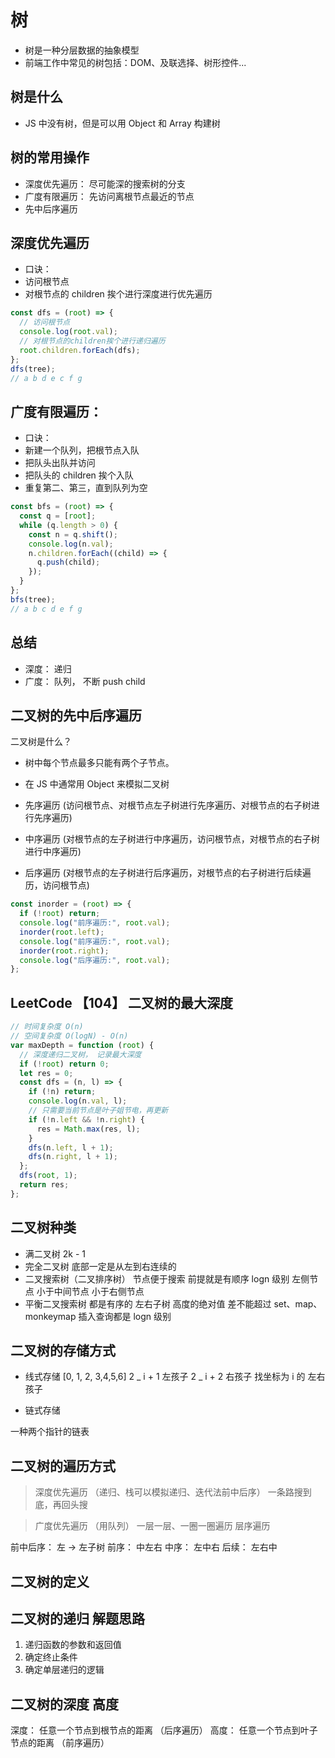# 树

- 树是一种分层数据的抽象模型
- 前端工作中常见的树包括：DOM、及联选择、树形控件...

## 树是什么

- JS 中没有树，但是可以用 Object 和 Array 构建树

## 树的常用操作

- 深度优先遍历： 尽可能深的搜索树的分支
- 广度有限遍历： 先访问离根节点最近的节点
- 先中后序遍历

## 深度优先遍历

- 口诀：
- 访问根节点
- 对根节点的 children 挨个进行深度进行优先遍历

```js
const dfs = (root) => {
  // 访问根节点
  console.log(root.val);
  // 对根节点的children挨个进行递归遍历
  root.children.forEach(dfs);
};
dfs(tree);
// a b d e c f g
```

## 广度有限遍历：

- 口诀：
- 新建一个队列，把根节点入队
- 把队头出队并访问
- 把队头的 children 挨个入队
- 重复第二、第三，直到队列为空

```js
const bfs = (root) => {
  const q = [root];
  while (q.length > 0) {
    const n = q.shift();
    console.log(n.val);
    n.children.forEach((child) => {
      q.push(child);
    });
  }
};
bfs(tree);
// a b c d e f g
```

## 总结

- 深度： 递归
- 广度： 队列， 不断 push child

## 二叉树的先中后序遍历

二叉树是什么？

- 树中每个节点最多只能有两个子节点。
- 在 JS 中通常用 Object 来模拟二叉树

- 先序遍历 (访问根节点、对根节点左子树进行先序遍历、对根节点的右子树进行先序遍历)
- 中序遍历 (对根节点的左子树进行中序遍历，访问根节点，对根节点的右子树进行中序遍历)
- 后序遍历 (对根节点的左子树进行后序遍历，对根节点的右子树进行后续遍历，访问根节点)

```js
const inorder = (root) => {
  if (!root) return;
  console.log("前序遍历:", root.val);
  inorder(root.left);
  console.log("前序遍历:", root.val);
  inorder(root.right);
  console.log("后序遍历:", root.val);
};
```

## LeetCode 【104】 二叉树的最大深度

```js
// 时间复杂度 O(n)
// 空间复杂度 O(logN) - O(n)
var maxDepth = function (root) {
  // 深度递归二叉树， 记录最大深度
  if (!root) return 0;
  let res = 0;
  const dfs = (n, l) => {
    if (!n) return;
    console.log(n.val, l);
    // 只需要当前节点是叶子姐节电，再更新
    if (!n.left && !n.right) {
      res = Math.max(res, l);
    }
    dfs(n.left, l + 1);
    dfs(n.right, l + 1);
  };
  dfs(root, 1);
  return res;
};
```

## 二叉树种类

- 满二叉树 2k - 1
- 完全二叉树 底部一定是从左到右连续的
- 二叉搜索树（二叉排序树） 节点便于搜索 前提就是有顺序 logn 级别 左侧节点 小于中间节点 小于右侧节点
- 平衡二叉搜索树 都是有序的 左右子树 高度的绝对值 差不能超过 set、map、monkeymap 插入查询都是 logn 级别

## 二叉树的存储方式

- 线式存储
  [0, 1, 2, 3,4,5,6]
  2 _ i + 1 左孩子
  2 _ i + 2 右孩子
  找坐标为 i 的 左右孩子

- 链式存储

一种两个指针的链表

## 二叉树的遍历方式

> 深度优先遍历 （递归、栈可以模拟递归、迭代法前中后序）
> 一条路搜到底，再回头搜

> 广度优先遍历 （用队列）
> 一层一层、一圈一圈遍历
> 层序遍历

前中后序： 左 -> 左子树
前序： 中左右
中序： 左中右
后续： 左右中

## 二叉树的定义

## 二叉树的递归 解题思路

1.  递归函数的参数和返回值
2.  确定终止条件
3.  确定单层递归的逻辑


## 二叉树的深度 高度
深度： 任意一个节点到根节点的距离  （后序遍历）
高度： 任意一个节点到叶子节点的距离  （前序遍历）
